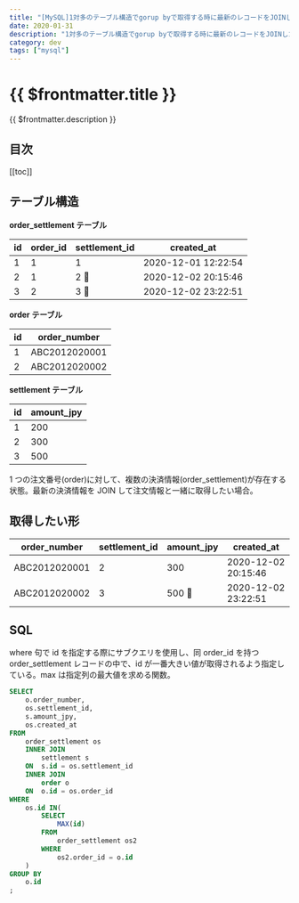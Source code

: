```yaml
---
title: "[MySQL]1対多のテーブル構造でgorup byで取得する時に最新のレコードをJOINしたい"
date: 2020-01-31
description: "1対多のテーブル構造でgorup byで取得する時に最新のレコードをJOINしたい場合のSQL。"
category: dev
tags: ["mysql"]
---
```


# {{ $frontmatter.title }}

{{ $frontmatter.description }}

## 目次

[[toc]]

## テーブル構造

**order_settlement テーブル**

| id  | order_id | settlement_id | created_at          |
| --- | -------- | ------------- | ------------------- |
| 1   | 1        | 1             | 2020-12-01 12:22:54 |
| 2   | 1        | 2             | 2020-12-02 20:15:46 |
| 3   | 2        | 3             | 2020-12-02 23:22:51 |

**order テーブル**

| id  | order_number  |
| --- | ------------- |
| 1   | ABC2012020001 |
| 2   | ABC2012020002 |

**settlement テーブル**

| id  | amount_jpy |
| --- | ---------- |
| 1   | 200        |
| 2   | 300        |
| 3   | 500        |

1 つの注文番号(order)に対して、複数の決済情報(order_settlement)が存在する状態。最新の決済情報を JOIN して注文情報と一緒に取得したい場合。

## 取得したい形

| order_number  | settlement_id | amount_jpy | created_at          |
| ------------- | ------------- | ---------- | ------------------- |
| ABC2012020001 | 2             | 300        | 2020-12-02 20:15:46 |
| ABC2012020002 | 3             | 500        | 2020-12-02 23:22:51 |

## SQL

where 句で id を指定する際にサブクエリを使用し、同 order_id を持つ order_settlement レコードの中で、id が一番大きい値が取得されるよう指定している。max は指定列の最大値を求める関数。

```sql
SELECT
    o.order_number,
    os.settlement_id,
    s.amount_jpy,
    os.created_at
FROM
    order_settlement os
    INNER JOIN
        settlement s
    ON  s.id = os.settlement_id
    INNER JOIN
        order o
    ON  o.id = os.order_id
WHERE
    os.id IN(
        SELECT
            MAX(id)
        FROM
            order_settlement os2
        WHERE
            os2.order_id = o.id
    )
GROUP BY
    o.id
;
```
